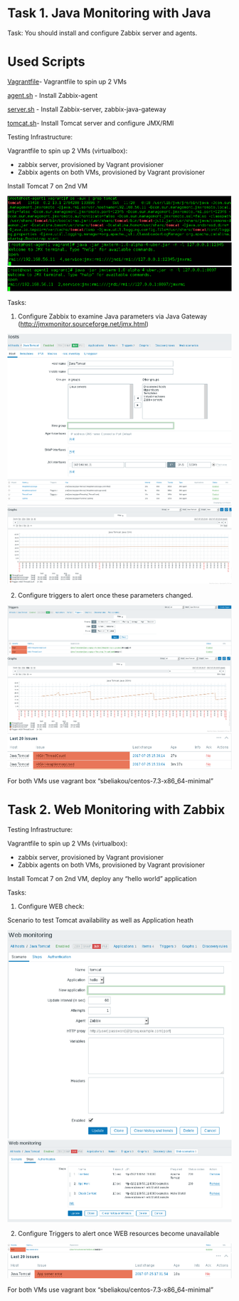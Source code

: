 
# Task 1. Java Monitoring with Java

Task:
You should install and configure Zabbix server and agents.

# Used Scripts

[Vagrantfile](https://github.com/bubalush/zabbix-tasks/blob/ndolya_day2/day2/Vagrantfile)- Vagrantfile to spin up 2 VMs

[agent.sh](https://github.com/bubalush/zabbix-tasks/tree/ndolya_day2/day2/scripts/agent.sh) - Install Zabbix-agent

[server.sh](https://github.com/bubalush/zabbix-tasks/tree/ndolya_day2/day2/scripts/server.sh) - Install Zabbix-server, zabbix-java-gateway

[tomcat.sh](https://github.com/bubalush/zabbix-tasks/tree/ndolya_day2/day2/scripts/tomcat.sh)- Install Tomcat server and configure JMX/RMI

Testing Infrastructure:

Vagrantfile to spin up 2 VMs (virtualbox):

- zabbix server, provisioned by Vagrant provisioner
- Zabbix agents on both VMs, provisioned by Vagrant provisioner

Install Tomcat 7 on 2nd VM

<img src="pictures/Screenshot from 2017-07-25 15-40-07.png">

<img src="pictures/Screenshot from 2017-07-25 13-33-16.png">

<img src="pictures/Screenshot from 2017-07-25 13-32-38.png">

Tasks:

1. Configure Zabbix to examine Java parameters via Java Gateway (http://jmxmonitor.sourceforge.net/jmx.html)

<img src="pictures/Screenshot from 2017-07-25 15-43-01.png">

<img src="pictures/Screenshot from 2017-07-25 15-43-57.png">

<img src="pictures/Screenshot from 2017-07-25 15-44-43.png">


2. Configure triggers to alert once these parameters changed.

<img src="pictures/Screenshot from 2017-07-25 15-48-24.png">

<img src="pictures/Screenshot from 2017-07-25 15-57-14.png">

<img src="pictures/Screenshot from 2017-07-25 15-36-43.png">

For both VMs use vagrant box “sbeliakou/centos-7.3-x86_64-minimal”


# Task 2. Web Monitoring with Zabbix

Testing Infrastructure:

Vagrantfile to spin up 2 VMs (virtualbox):

- zabbix server, provisioned by Vagrant provisioner
- Zabbix agents on both VMs, provisioned by Vagrant provisioner

Install Tomcat 7 on 2nd VM, deploy any “hello world” application

Tasks:

1. Configure WEB check:

Scenario to test Tomcat availability as well as Application heath

<img src="pictures/Screenshot from 2017-07-25 17-09-55.png">

<img src="pictures/Screenshot from 2017-07-25 17-02-52.png">

2. Configure Triggers to alert once WEB resources become unavailable

<img src="pictures/Screenshot from 2017-07-25 17-02-25.png">

<img src="pictures/Screenshot from 2017-07-25 17-02-06.png">

For both VMs use vagrant box “sbeliakou/centos-7.3-x86_64-minimal”
